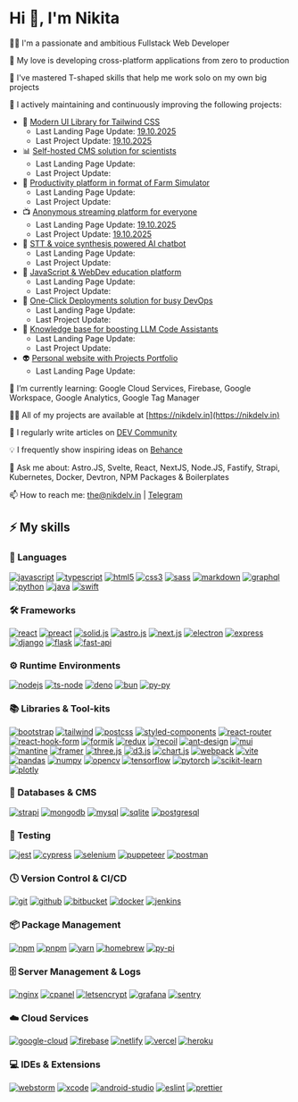 # Hi 👋, I'm Nikita

🧑‍💻 I'm a passionate and ambitious Fullstack Web Developer

🩶 My love is developing cross-platform applications from zero to production

🧘 I've mastered T-shaped skills that help me work solo on my own big projects

🔭 I actively maintaining and continuously improving the following projects:

- 🚀 [Modern UI Library for Tailwind CSS](https://github.com/nikdelvin/taily-ui)
    - Last Landing Page Update: [19.10.2025](https://github.com/nikdelvin/taily-ui-website/commit/99ea532ba345ac6243adaa05af16b695a2017151)
    - Last Project Update: [19.10.2025](http://github.com/nikdelvin/taily-ui/commit/b2602f7a09e17dc630ba59951071e70ff11d89b8)
- 📊 [Self-hosted CMS solution for scientists](https://github.com/nikdelvin/scientry)
    - Last Landing Page Update: []()
    - Last Project Update: []()
- 🌳 [Productivity platform in format of Farm Simulator](https://github.com/nikdelvin/feelicy)
    - Last Landing Page Update: []()
    - Last Project Update: []()
- 📺 [Anonymous streaming platform for everyone](https://github.com/nikdelvin/brodly)
    - Last Landing Page Update: [19.10.2025](https://github.com/nikdelvin/brodly-website/commit/d2044f074e315787f078239fc6f6e99345eb5deb)
    - Last Project Update: [19.10.2025](https://github.com/nikdelvin/brodly/commit/ad3cd27379f4ae40929b5821bbca598a782f8d5a)
- 🤖 [STT & voice synthesis powered AI chatbot](https://github.com/nikdelvin/neuroly)
    - Last Landing Page Update: []()
    - Last Project Update: []()
- 🧩 [JavaScript & WebDev education platform](https://github.com/nikdelvin/scripty)
    - Last Landing Page Update: []()
    - Last Project Update: []()
- 💾 [One-Click Deployments solution for busy DevOps](https://github.com/nikdelvin/deploit)
    - Last Landing Page Update: []()
    - Last Project Update: []()
- 🔮 [Knowledge base for boosting LLM Code Assistants](https://github.com/nikdelvin/vibecoded)
    - Last Landing Page Update: []()
    - Last Project Update: []()
- 👽 [Personal website with Projects Portfolio](https://github.com/nikdelvin/nikdelvin)
    - Last Landing Page Update: []()

🌱 I’m currently learning: Google Cloud Services, Firebase, Google Workspace, Google Analytics, Google Tag Manager

👨‍💻 All of my projects are available at [https://nikdelv.in](https://nikdelv.in)

📝 I regularly write articles on [DEV Community](https://dev.to/nikdelvin)

💡 I frequently show inspiring ideas on [Behance](https://www.behance.net/nikdelvin)

💬 Ask me about: Astro.JS, Svelte, React, NextJS, Node.JS, Fastify, Strapi, Kubernetes, Docker, Devtron, NPM Packages & Boilerplates

📫 How to reach me: [the@nikdelv.in](mailto:the@nikdelv.in) | [Telegram](https://t.me/nikdelvin)

## ⚡ My skills

### 📄 Languages

[![javascript](https://img.shields.io/badge/javascript-black?style=for-the-badge&logo=javascript&color=%23202529)](https://www.javascript.com)
[![typescript](https://img.shields.io/badge/typescript-black?style=for-the-badge&logo=typescript&color=%23202529)](https://www.typescriptlang.org)
[![html5](https://img.shields.io/badge/html5-black?style=for-the-badge&logo=html5&color=%23202529)](https://html.com)
[![css3](https://img.shields.io/badge/css3-black?style=for-the-badge&logo=css3&color=%23202529&logoColor=%232965f1)](https://css3.com)
[![sass](https://img.shields.io/badge/sass-black?style=for-the-badge&logo=sass&color=%23202529)](https://sass-lang.com)
[![markdown](https://img.shields.io/badge/markdown-black?style=for-the-badge&logo=markdown&color=%23202529)](https://www.markdownguide.org)
[![graphql](https://img.shields.io/badge/graphql-black?style=for-the-badge&logo=graphql&color=%23202529&logoColor=%23e10098)](https://graphql.org)
[![python](https://img.shields.io/badge/python-black?style=for-the-badge&logo=python&color=%23202529&logoColor=%23FFDE57)](https://www.python.org)
[![java](https://img.shields.io/badge/java-black?style=for-the-badge&logo=android&color=%23202529)](https://www.java.com)
[![swift](https://img.shields.io/badge/swift-black?style=for-the-badge&logo=swift&color=%23202529)](https://www.swift.org)

### 🛠️ Frameworks

[![react](https://img.shields.io/badge/react-black?style=for-the-badge&logo=react&color=%23202529)](https://react.dev)
[![preact](https://img.shields.io/badge/preact-black?style=for-the-badge&logo=preact&color=%23202529&logoColor=%238f61e1)](https://preactjs.com)
[![solid.js](https://img.shields.io/badge/solid-black?style=for-the-badge&logo=solid&color=%23202529&logoColor=%235D87C2)](https://www.solidjs.com)
[![astro.js](https://img.shields.io/badge/astro-black?style=for-the-badge&logo=astro&color=%23202529)](https://astro.build)
[![next.js](https://img.shields.io/badge/next.js-black?style=for-the-badge&logo=nextdotjs&color=%23202529)](https://nextjs.org)
[![electron](https://img.shields.io/badge/electron-black?style=for-the-badge&logo=electron&color=%23202529&logoColor=%239feaf9)](https://www.electronjs.org)
[![express](https://img.shields.io/badge/express-black?style=for-the-badge&logo=express&color=%23202529)](https://expressjs.com)
[![django](https://img.shields.io/badge/django-black?style=for-the-badge&logo=django&color=%23202529&logoColor=%2344B78B)](https://www.djangoproject.com)
[![flask](https://img.shields.io/badge/flask-black?style=for-the-badge&logo=flask&color=%23202529)](https://flask.palletsprojects.com)
[![fast-api](https://img.shields.io/badge/fastapi-black?style=for-the-badge&logo=fastapi&color=%23202529)](https://fastapi.tiangolo.com)

### ⚙️ Runtime Environments

[![nodejs](https://img.shields.io/badge/node.js-black?style=for-the-badge&logo=nodedotjs&color=%23202529)](https://nodejs.org)
[![ts-node](https://img.shields.io/badge/ts--node-black?style=for-the-badge&logo=tsnode&color=%23202529)](https://typestrong.org/ts-node)
[![deno](https://img.shields.io/badge/deno-black?style=for-the-badge&logo=deno&color=%23202529)](https://deno.com)
[![bun](https://img.shields.io/badge/bun-black?style=for-the-badge&logo=bun&color=%23202529&logoColor=%23f4e4c4)](https://bun.sh)
[![py-py](https://img.shields.io/badge/pypy-black?style=for-the-badge&logo=pypy&color=%23202529&logoColor=%23d0dad5)](https://www.pypy.org)

### 📚 Libraries & Tool-kits

[![bootstrap](https://img.shields.io/badge/bootstrap-black?style=for-the-badge&logo=bootstrap&color=%23202529)](https://getbootstrap.com)
[![tailwind](https://img.shields.io/badge/tailwind-black?style=for-the-badge&logo=tailwindcss&color=%23202529)](https://tailwindcss.com)
[![postcss](https://img.shields.io/badge/postcss-black?style=for-the-badge&logo=postcss&color=%23202529&logoColor=%23DD3A0A)](https://postcss.org)
[![styled-components](https://img.shields.io/badge/styled_components-black?style=for-the-badge&logo=styledcomponents&color=%23202529)](https://styled-components.com)
[![react-router](https://img.shields.io/badge/react_router-black?style=for-the-badge&logo=reactrouter&color=%23202529)](https://reactrouter.com)
[![react-hook-form](https://img.shields.io/badge/react_hook_form-black?style=for-the-badge&logo=reacthookform&color=%23202529)](https://www.react-hook-form.com)
[![formik](https://img.shields.io/badge/formik-black?style=for-the-badge&logo=formik&color=%23202529&logoColor=%232563eb)](https://formik.org)
[![redux](https://img.shields.io/badge/redux-black?style=for-the-badge&logo=redux&color=%23202529&logoColor=%23916ec9)](https://redux.js.org)
[![recoil](https://img.shields.io/badge/recoil-black?style=for-the-badge&logo=recoil&color=%23202529)](https://recoiljs.org)
[![ant-design](https://img.shields.io/badge/ant_design-black?style=for-the-badge&logo=antdesign&color=%23202529&logoColor=%234096ff)](https://ant.design)
[![mui](https://img.shields.io/badge/mui-black?style=for-the-badge&logo=mui&color=%23202529&logoColor=%234096ff)](https://mui.com)
[![mantine](https://img.shields.io/badge/mantine-black?style=for-the-badge&logo=mantine&color=%23202529)](https://mantine.dev)
[![framer](https://img.shields.io/badge/framer_motion-black?style=for-the-badge&logo=framer&color=%23202529)](https://www.framer.com/motion)
[![three.js](https://img.shields.io/badge/three.js-black?style=for-the-badge&logo=threedotjs&color=%23202529)](https://threejs.org)
[![d3.js](https://img.shields.io/badge/d3.js-black?style=for-the-badge&logo=d3dotjs&color=%23202529)](https://d3js.org)
[![chart.js](https://img.shields.io/badge/chart.js-black?style=for-the-badge&logo=chartdotjs&color=%23202529)](https://www.chartjs.org)
[![webpack](https://img.shields.io/badge/webpack-black?style=for-the-badge&logo=webpack&color=%23202529)](https://webpack.js.org)
[![vite](https://img.shields.io/badge/vite-black?style=for-the-badge&logo=vite&color=%23202529)](https://vitejs.dev)
[![pandas](https://img.shields.io/badge/pandas-black?style=for-the-badge&logo=pandas&color=%23202529)](https://pandas.pydata.org)
[![numpy](https://img.shields.io/badge/numpy-black?style=for-the-badge&logo=numpy&color=%23202529&logoColor=%2300A3E0)](https://numpy.org)
[![opencv](https://img.shields.io/badge/opencv-black?style=for-the-badge&logo=opencv&color=%23202529)](https://opencv.org)
[![tensorflow](https://img.shields.io/badge/tensorflow-black?style=for-the-badge&logo=tensorflow&color=%23202529)](https://www.tensorflow.org)
[![pytorch](https://img.shields.io/badge/pytorch-black?style=for-the-badge&logo=pytorch&color=%23202529)](https://pytorch.org)
[![scikit-learn](https://img.shields.io/badge/scikit--learn-black?style=for-the-badge&logo=scikitlearn&color=%23202529)](https://scikit-learn.org)
[![plotly](https://img.shields.io/badge/plotly-black?style=for-the-badge&logo=plotly&color=%23202529)](https://plotly.com)

### 💾 Databases & CMS

[![strapi](https://img.shields.io/badge/strapi-black?style=for-the-badge&logo=strapi&color=%23202529&logoColor=%234945ff)](https://strapi.io)
[![mongodb](https://img.shields.io/badge/mongodb-black?style=for-the-badge&logo=mongodb&color=%23202529)](https://www.mongodb.com)
[![mysql](https://img.shields.io/badge/mysql-black?style=for-the-badge&logo=mysql&color=%23202529&logoColor=%23FFFFFF)](https://www.mysql.com)
[![sqlite](https://img.shields.io/badge/sqlite-black?style=for-the-badge&logo=sqlite&color=%23202529&logoColor=%233E6E93)](https://www.sqlite.org)
[![postgresql](https://img.shields.io/badge/postgresql-black?style=for-the-badge&logo=postgresql&color=%23202529)](https://www.postgresql.org)

### 🧪 Testing

[![jest](https://img.shields.io/badge/jest-black?style=for-the-badge&logo=jest&color=%23202529&logoColor=%23c21325)](https://jestjs.io)
[![cypress](https://img.shields.io/badge/cypress-black?style=for-the-badge&logo=cypress&color=%23202529)](https://www.cypress.io)
[![selenium](https://img.shields.io/badge/selenium-black?style=for-the-badge&logo=selenium&color=%23202529)](https://www.selenium.dev)
[![puppeteer](https://img.shields.io/badge/puppeteer-black?style=for-the-badge&logo=puppeteer&color=%23202529&logoColor=%23FFFFFF)](https://pptr.dev)
[![postman](https://img.shields.io/badge/postman-black?style=for-the-badge&logo=postman&color=%23202529)](https://www.postman.com)

### 🕓 Version Control & CI/CD

[![git](https://img.shields.io/badge/git-black?style=for-the-badge&logo=git&color=%23202529)](https://git-scm.com)
[![github](https://img.shields.io/badge/github-black?style=for-the-badge&logo=github&color=%23202529)](https://github.com)
[![bitbucket](https://img.shields.io/badge/bitbucket-black?style=for-the-badge&logo=bitbucket&color=%23202529&logoColor=%230052cc)](https://bitbucket.org)
[![docker](https://img.shields.io/badge/docker-black?style=for-the-badge&logo=docker&color=%23202529)](https://www.docker.com)
[![jenkins](https://img.shields.io/badge/jenkins-black?style=for-the-badge&logo=jenkins&color=%23202529)](https://www.jenkins.io)

### 📦 Package Management

[![npm](https://img.shields.io/badge/npm-black?style=for-the-badge&logo=npm&color=%23202529)](https://www.npmjs.com)
[![pnpm](https://img.shields.io/badge/pnpm-black?style=for-the-badge&logo=pnpm&color=%23202529)](https://pnpm.io)
[![yarn](https://img.shields.io/badge/yarn-black?style=for-the-badge&logo=yarn&color=%23202529)](https://yarnpkg.com)
[![homebrew](https://img.shields.io/badge/homebrew-black?style=for-the-badge&logo=homebrew&color=%23202529)](https://brew.sh)
[![py-pi](https://img.shields.io/badge/pypi-black?style=for-the-badge&logo=pypi&color=%23202529)](https://pypi.org)

### 🗄️ Server Management & Logs

[![nginx](https://img.shields.io/badge/nginx-black?style=for-the-badge&logo=nginx&color=%23202529&logoColor=%2300B140)](https://nginx.org)
[![cpanel](https://img.shields.io/badge/cpanel-black?style=for-the-badge&logo=cpanel&color=%23202529)](https://cpanel.net)
[![letsencrypt](https://img.shields.io/badge/lets_encrypt-black?style=for-the-badge&logo=letsencrypt&color=%23202529)](https://letsencrypt.org)
[![grafana](https://img.shields.io/badge/grafana-black?style=for-the-badge&logo=grafana&color=%23202529)](https://grafana.com)
[![sentry](https://img.shields.io/badge/sentry-black?style=for-the-badge&logo=sentry&color=%23202529&logoColor=%23c83852)](https://sentry.io)

### ☁️ Cloud Services

[![google-cloud](https://img.shields.io/badge/google_cloud-black?style=for-the-badge&logo=googlecloud&color=%23202529)](https://cloud.google.com)
[![firebase](https://img.shields.io/badge/firebase-black?style=for-the-badge&logo=firebase&color=%23202529&logoColor=%23ff9100)](https://firebase.google.com)
[![netlify](https://img.shields.io/badge/netlify-black?style=for-the-badge&logo=netlify&color=%23202529)](https://www.netlify.com)
[![vercel](https://img.shields.io/badge/vercel-black?style=for-the-badge&logo=vercel&color=%23202529)](https://vercel.com)
[![heroku](https://img.shields.io/badge/heroku-black?style=for-the-badge&logo=heroku&color=%23202529&logoColor=%23be94f2)](https://www.heroku.com)

### 💻 IDEs & Extensions

[![webstorm](https://img.shields.io/badge/webstorm-black?style=for-the-badge&logo=webstorm&color=%23202529)](https://www.jetbrains.com/webstorm)
[![xcode](https://img.shields.io/badge/xcode-black?style=for-the-badge&logo=xcode&color=%23202529)](https://developer.apple.com/xcode)
[![android-studio](https://img.shields.io/badge/android_studio-black?style=for-the-badge&logo=androidstudio&color=%23202529)](https://developer.android.com/studio)
[![eslint](https://img.shields.io/badge/eslint-black?style=for-the-badge&logo=eslint&color=%23202529&logoColor=%23b7b7ff)](https://eslint.org)
[![prettier](https://img.shields.io/badge/prettier-black?style=for-the-badge&logo=prettier&color=%23202529)](https://prettier.io)
